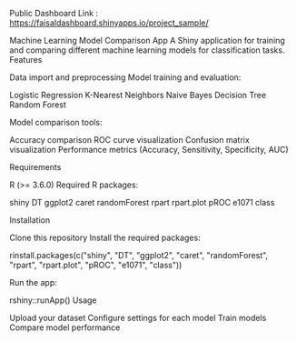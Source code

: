 Public Dashboard Link : https://faisaldashboard.shinyapps.io/project_sample/

Machine Learning Model Comparison App
A Shiny application for training and comparing different machine learning models for classification tasks.
Features

Data import and preprocessing
Model training and evaluation:

Logistic Regression
K-Nearest Neighbors
Naive Bayes
Decision Tree
Random Forest


Model comparison tools:

Accuracy comparison
ROC curve visualization
Confusion matrix visualization
Performance metrics (Accuracy, Sensitivity, Specificity, AUC)



Requirements

R (>= 3.6.0)
Required R packages:

shiny
DT
ggplot2
caret
randomForest
rpart
rpart.plot
pROC
e1071
class



Installation

Clone this repository
Install the required packages:

rinstall.packages(c("shiny", "DT", "ggplot2", "caret", "randomForest", 
                  "rpart", "rpart.plot", "pROC", "e1071", "class"))

Run the app:

rshiny::runApp()
Usage

Upload your dataset
Configure settings for each model
Train models
Compare model performance
